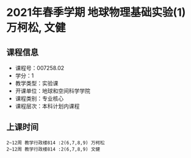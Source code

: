 # 2021年春季学期 地球物理基础实验(1) 万柯松, 文健






## 课程信息

- 课程号：007258.02
- 学分：1
- 教学类型：实验课
- 开课单位：地球和空间科学学院
- 课程类别：专业核心
- 课程层次：本科计划内课程

## 上课时间

```
2~12周 教学行政楼814 :2(6,7,8,9) 万柯松
2~12周 教学行政楼814 :2(6,7,8,9) 文健
```

